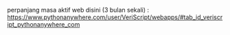 perpanjang masa aktif web disini (3 bulan sekali) : https://www.pythonanywhere.com/user/VeriScript/webapps/#tab_id_veriscript_pythonanywhere_com
